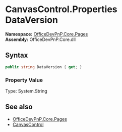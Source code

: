 # CanvasControl.Properties DataVersion
  

**Namespace:** [OfficeDevPnP.Core.Pages](OfficeDevPnP.Core.Pages.md)  
**Assembly:** OfficeDevPnP.Core.dll  
## Syntax
```C#
public string DataVersion { get; }
```

### Property Value
Type: System.String  

## See also
- [OfficeDevPnP.Core.Pages](OfficeDevPnP.Core.Pages.md)
- [CanvasControl](OfficeDevPnP.Core.Pages.CanvasControl.md) 
